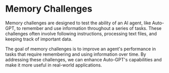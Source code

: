 # Memory Challenges

Memory challenges are designed to test the ability of an AI agent, like Auto-GPT, to remember and use information throughout a series of tasks. These challenges often involve following instructions, processing text files, and keeping track of important data.

The goal of memory challenges is to improve an agent's performance in tasks that require remembering and using information over time. By addressing these challenges, we can enhance Auto-GPT's capabilities and make it more useful in real-world applications.
